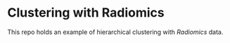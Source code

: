 # Clustering with Radiomics

This repo holds an example of hierarchical clustering with *Radiomics* data.
